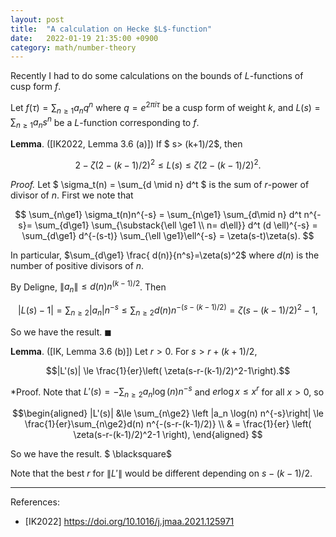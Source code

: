 ```yaml
---
layout: post
title:  "A calculation on Hecke $L$-function"
date:   2022-01-19 21:35:00 +0900
category: math/number-theory
---
```

Recently I had to do some calculations on the bounds of $L$-functions of cusp form $f$. 

Let $f(\tau) = \sum_{n\ge1} a_n q^n$ where $q= e^{2\pi i \tau}$ be a cusp form of weight $k$, and $L(s) = \sum_{n\ge1} a_n s^n$ be a $L$-function corresponding to $f$.

**Lemma**. ([IK2022, Lemma 3.6 (a)])
If $ s> (k+1)/2$, then 
  
$$ 2- \zeta(2- (k-1)/2)^2 \leq L(s) \leq \zeta(2-(k-1)/2)^2.$$

*Proof.* Let $ \sigma_t(n) = \sum_{d \mid n} d^t $ is the sum of $r$-power of divisor of $n$. 
First we note that 

$$ \sum_{n\ge1} \sigma_t(n)n^{-s} = 
\sum_{n\ge1} \sum_{d\mid n} d^t n^{-s}= 
\sum_{d\ge1} \sum_{\substack{\ell \ge1 \\ n= d\ell}} d^t (d \ell)^{-s} = 
\sum_{d\ge1} d^{-(s-t)} \sum_{\ell \ge1}\ell^{-s} = \zeta(s-t)\zeta(s).
$$

In particular, $\sum_{d\ge1} \frac{ d(n)}{n^s}=\zeta(s)^2$ where $d(n)$ is the number of positive divisors of $n$. 

By Deligne, $\|a_n\| \le d(n) n^{(k-1)/2}$. Then 

$$|L(s)-1| = \sum_{n\ge2}|a_n|n^{-s} \le 
\sum_{n\ge2} d(n) n^{-(s- (k-1)/2)} = \zeta(s- (k-1)/2)^2-1,$$

So we have the result. $\blacksquare$

**Lemma**. ([IK, Lemma 3.6 (b)]) Let $r>0$. For $s>r+(k+1)/2$, 

$$|L'(s)| \le \frac{1}{er}\left( \zeta(s-r-(k-1)/2)^2-1\right).$$

*Proof. Note that $L'(s) = -\sum_{n\ge2} a_n \log(n)n^{-s}$ and $er \log x \le x^r$ for all $x>0$, so 

$$\begin{aligned}
|L'(s)| &\le \sum_{n\ge2} \left |a_n \log(n) n^{-s}\right| \le  
\frac{1}{er}\sum_{n\ge2}d(n)
 n^{-(s-r-(k-1)/2)} \\
 & = \frac{1}{er} \left( 
   \zeta(s-r-(k-1)/2)^2-1
   \right),
   \end{aligned}
 $$

So we have the result. $ \blacksquare$

Note that the best $r$ for $\|L'\|$ would be different depending on $s-(k-1)/2$.

--- 
References:
* [IK2022] https://doi.org/10.1016/j.jmaa.2021.125971 